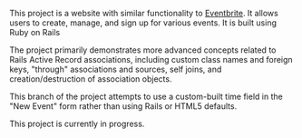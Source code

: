 
This project is a website with similar functionality to [Eventbrite](https://www.eventbrite.com/). It allows users to create, manage, and sign up for various events. It is built using Ruby on Rails

The project primarily demonstrates more advanced concepts related to Rails Active Record associations, including custom class names and foreign keys, "through" associations and sources, self joins, and creation/destruction of association objects.

This branch of the project attempts to use a custom-built time field in the "New Event" form rather than using Rails or HTML5 defaults.

This project is currently in progress.
